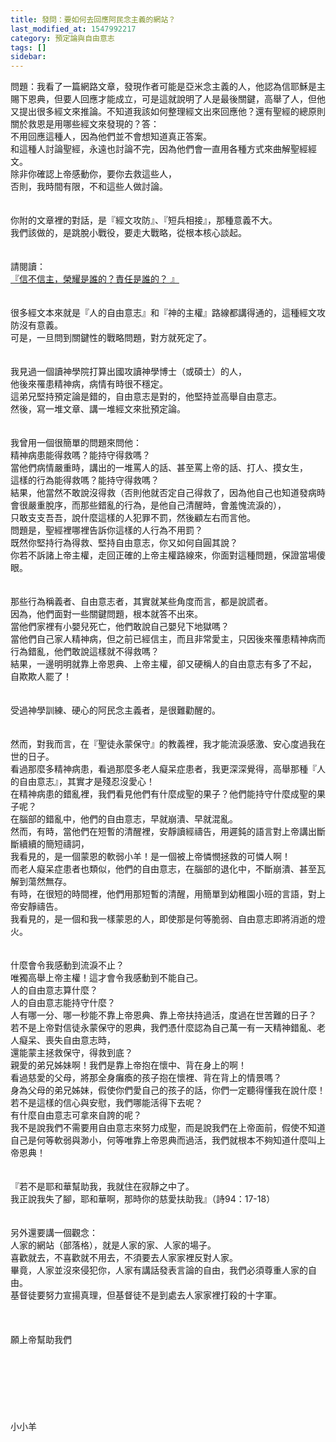 ```yaml
---
title: 發問：要如何去回應阿民念主義的網站？
last_modified_at: 1547992217
category: 預定論與自由意志
tags: []
sidebar: 
---
```


<p>問題：我看了一篇網路文章，發現作者可能是亞米念主義的人，他認為信耶穌是主賜下恩典，但要人回應才能成立，可是這就說明了人是最後關鍵，高舉了人，但他又提出很多經文來推論。不知道我該如何整理經文出來回應他？還有聖經的總原則關於救恩是用哪些經文來發現的？<!--more-->答：<br/>不用回應這種人，因為他們並不會想知道真正答案。<br/>和這種人討論聖經，永遠也討論不完，因為他們會一直用各種方式來曲解聖經經文。<br/>除非你確認上帝感動你，要你去救這些人，<br/>否則，我時間有限，不和這些人做討論。<br/><br/> <br/>你附的文章裡的對話，是『經文攻防』、『短兵相接』，那種意義不大。<br/>我們該做的，是跳脫小戰役，要走大戰略，從根本核心談起。<br/> <br/><br/>請閱讀：<br/><a href="/posts/269195728">『信不信主，榮耀是誰的？責任是誰的？ 』</a><br/><br/> <br/>很多經文本來就是『人的自由意志』和『神的主權』路線都講得通的，這種經文攻防沒有意義。<br/>可是，一旦問到關鍵性的戰略問題，對方就死定了。<br/> <br/><br/>我見過一個讀神學院打算出國攻讀神學博士（或碩士）的人，<br/>他後來罹患精神病，病情有時很不穩定。<br/>這弟兄堅持預定論是錯的，自由意志是對的，他堅持並高舉自由意志。<br/>然後，寫一堆文章、講一堆經文來批預定論。<br/><br/> <br/>我曾用一個很簡單的問題來問他：<br/>精神病患能得救嗎？能持守得救嗎？<br/>當他們病情嚴重時，講出的一堆罵人的話、甚至罵上帝的話、打人、摸女生，<br/>這樣的行為能得救嗎？能持守得救嗎？<br/>結果，他當然不敢說沒得救（否則他就否定自己得救了，因為他自己也知道發病時會很嚴重脫序，而那些錯亂的行為，是他自己清醒時，會羞愧流淚的），<br/>只敢支支吾吾，說什麼這樣的人犯罪不罰，然後顧左右而言他。<br/>問題是，聖經裡哪裡告訴你這樣的人行為不用罰？<br/>既然你堅持行為得救、堅持自由意志，你又如何自圓其說？<br/>你若不訴諸上帝主權，走回正確的上帝主權路線來，你面對這種問題，保證當場傻眼。<br/><br/> <br/>那些行為稱義者、自由意志者，其實就某些角度而言，都是說謊者。<br/>因為，他們面對一些關鍵問題，根本就答不出來。<br/>當他們家裡有小嬰兒死亡，他們敢說自己嬰兒下地獄嗎？<br/>當他們自己家人精神病，但之前已經信主，而且非常愛主，只因後來罹患精神病而行為錯亂，他們敢說這樣就不得救嗎？<br/>結果，一邊明明就靠上帝恩典、上帝主權，卻又硬稱人的自由意志有多了不起，<br/>自欺欺人罷了！<br/><br/> <br/>受過神學訓練、硬心的阿民念主義者，是很難勸醒的。<br/><br/><br/>然而，對我而言，在『聖徒永蒙保守』的教義裡，我才能流淚感激、安心度過我在世的日子。<br/>看過那麼多精神病患，看過那麼多老人癡呆症患者，我更深深覺得，高舉那種『人的自由意志』，其實才是殘忍沒愛心！<br/>在精神病患的錯亂裡，我們看見他們有什麼成聖的果子？他們能持守什麼成聖的果子呢？<br/>在腦部的錯亂中，他們的自由意志，早就崩潰、早就混亂。<br/>然而，有時，當他們在短暫的清醒裡，安靜讀經禱告，用遲鈍的語言對上帝講出斷斷續續的簡短禱詞，<br/>我看見的，是一個蒙恩的軟弱小羊！是一個被上帝憐憫拯救的可憐人啊！<br/>而老人癡呆症患者也類似，他們的自由意志，在腦部的退化中，不斷崩潰、甚至瓦解到蕩然無存。<br/>有時，在很短的時間裡，他們用那短暫的清醒，用簡單到幼稚園小班的言語，對上帝安靜禱告。<br/>我看見的，是一個和我一樣蒙恩的人，即使那是何等脆弱、自由意志即將消逝的燈火。<br/><br/><br/>什麼會令我感動到流淚不止？<br/>唯獨高舉上帝主權！這才會令我感動到不能自己。<br/>人的自由意志算什麼？<br/>人的自由意志能持守什麼？<br/>人有哪一分、哪一秒能不靠上帝恩典、靠上帝扶持過活，度過在世苦難的日子？<br/>若不是上帝對信徒永蒙保守的恩典，我們憑什麼認為自己萬一有一天精神錯亂、老人癡呆、喪失自由意志時，<br/>還能蒙主拯救保守，得救到底？<br/>親愛的弟兄姊妹啊！我們是靠上帝抱在懷中、背在身上的啊！<br/>看過慈愛的父母，將那全身癱瘓的孩子抱在懷裡、背在背上的情景嗎？<br/>身為父母的弟兄姊妹，假使你們愛自己的孩子的話，你們一定聽得懂我在說什麼！<br/>若不是這樣的信心與安慰，我們哪能活得下去呢？<br/>有什麼自由意志可拿來自誇的呢？<br/>我不是說我們不需要用自由意志來努力成聖，而是說我們在上帝面前，假使不知道自己是何等軟弱與渺小，何等唯靠上帝恩典而過活，我們就根本不夠知道什麼叫上帝恩典！<br/><br/><br/>『若不是耶和華幫助我，我就住在寂靜之中了。<br/>我正說我失了腳，耶和華啊，那時你的慈愛扶助我』（詩94：17-18）<br/><br/> <br/>另外還要講一個觀念：<br/>人家的網站（部落格），就是人家的家、人家的場子。<br/>喜歡就去，不喜歡就不用去，不須要去人家家裡反對人家。<br/>畢竟，人家並沒來侵犯你，人家有講話發表言論的自由，我們必須尊重人家的自由。<br/>基督徒要努力宣揚真理，但基督徒不是到處去人家家裡打殺的十字軍。<br/><br/><br/><br/>願上帝幫助我們<br/><br/><br/><br/><br/><br/><br/><br/>小小羊<br/><br/><br/><br/><br/><br/><br/></p>